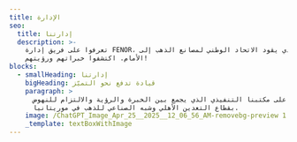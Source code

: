 ```yaml
---
title: الإدارة
seo:
  title: إدارتنا
  description: >-
    تعرفوا على فريق إدارة FENOR، الذي يقود الاتحاد الوطني لمصانع الذهب إلى
    الأمام. اكتشفوا خبراتهم ورؤيتهم!
blocks:
  - smallHeading: إدارتنا
    bigHeading: قيادة تدفع نحو التميّز
    paragraph: >
      تعرّفوا على مكتبنا التنفيذي الذي يجمع بين الخبرة والرؤية والالتزام للنهوض
      بقطاع التعدين الأهلي وشبه الصناعي للذهب في موريتانيا.
    image: /ChatGPT_Image_Apr_25__2025__12_06_56_AM-removebg-preview 1.png
    _template: textBoxWithImage
---
```


